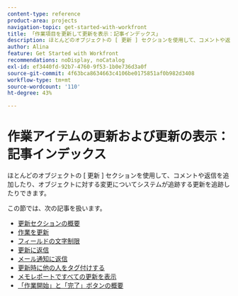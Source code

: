 ```yaml
---
content-type: reference
product-area: projects
navigation-topic: get-started-with-workfront
title: 「作業項目を更新して更新を表示：記事インデックス」
description: ほとんどのオブジェクトの [ 更新 ] セクションを使用して、コメントや返信を追加したり、オブジェクトに対する変更についてシステムが追跡する更新を追跡したりできます。
author: Alina
feature: Get Started with Workfront
recommendations: noDisplay, noCatalog
exl-id: ef3440fd-92b7-4760-9f53-1b0e736d3a0f
source-git-commit: 4f63bca8634663c4106be0175851af0b982d3408
workflow-type: tm+mt
source-wordcount: '110'
ht-degree: 43%

---
```


# 作業アイテムの更新および更新の表示：記事インデックス

<!-- Audited: 02/2024 -->

ほとんどのオブジェクトの [ 更新 ] セクションを使用して、コメントや返信を追加したり、オブジェクトに対する変更についてシステムが追跡する更新を追跡したりできます。

この節では、次の記事を扱います。

* [更新セクションの概要](../../workfront-basics/updating-work-items-and-viewing-updates/updates-tab-overview.md)
* [作業を更新](../../workfront-basics/updating-work-items-and-viewing-updates/update-work.md)
* [フィールドの文字制限](../../workfront-basics/updating-work-items-and-viewing-updates/character-limits-in-fields.md)
* [更新に返信](../../workfront-basics/updating-work-items-and-viewing-updates/reply-to-updates.md)
* [メール通知に返信](../../workfront-basics/updating-work-items-and-viewing-updates/reply-to-email-notifications.md)
* [更新時に他の人をタグ付けする](../../workfront-basics/updating-work-items-and-viewing-updates/tag-others-on-updates.md)
* [メモレポートですべての更新を表示](../../workfront-basics/updating-work-items-and-viewing-updates/view-all-updates-in-a-report.md)
* [「作業開始」と「完了」ボタンの概要](../../workfront-basics/updating-work-items-and-viewing-updates/work-on-it-and-done-buttons-accept-complete-work.md)

